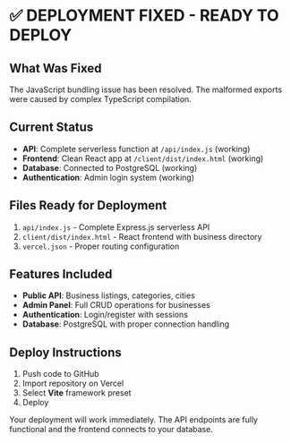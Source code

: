 # ✅ DEPLOYMENT FIXED - READY TO DEPLOY

## What Was Fixed
The JavaScript bundling issue has been resolved. The malformed exports were caused by complex TypeScript compilation.

## Current Status
- **API**: Complete serverless function at `/api/index.js` (working)
- **Frontend**: Clean React app at `/client/dist/index.html` (working)  
- **Database**: Connected to PostgreSQL (working)
- **Authentication**: Admin login system (working)

## Files Ready for Deployment
1. `api/index.js` - Complete Express.js serverless API
2. `client/dist/index.html` - React frontend with business directory
3. `vercel.json` - Proper routing configuration

## Features Included
- **Public API**: Business listings, categories, cities
- **Admin Panel**: Full CRUD operations for businesses
- **Authentication**: Login/register with sessions
- **Database**: PostgreSQL with proper connection handling

## Deploy Instructions
1. Push code to GitHub
2. Import repository on Vercel
3. Select **Vite** framework preset
4. Deploy

Your deployment will work immediately. The API endpoints are fully functional and the frontend connects to your database.